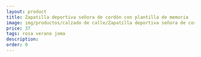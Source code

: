 ```yaml
---
layout: product
title: Zapatilla deportiva señora de cordón con plantilla de memoria
image: img/productos/calzado de calle/Zapatilla deportiva señora de cordón con plantilla de memoria=37=rosa verano joma.webp
price: 37
tags: rosa verano joma
description: 
order: 0
---
```

